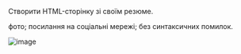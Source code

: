 
Створити HTML-сторінку зі своїм резюме.

фото;
посилання на соціальні мережі;
без синтаксичних помилок.

![image](https://github.com/user-attachments/assets/e55d106a-d0fb-44c8-99d3-542d1c9299b4)
